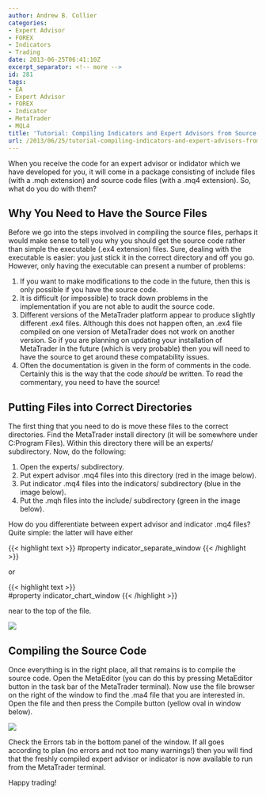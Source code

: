 ```yaml
---
author: Andrew B. Collier
categories:
- Expert Advisor
- FOREX
- Indicators
- Trading
date: 2013-06-25T06:41:10Z
excerpt_separator: <!-- more -->
id: 281
tags:
- EA
- Expert Advisor
- FOREX
- Indicator
- MetaTrader
- MQL4
title: 'Tutorial: Compiling Indicators and Expert Advisors from Source'
url: /2013/06/25/tutorial-compiling-indicators-and-expert-advisors-from-source/
---
```


When you receive the code for an expert advisor or indidator which we have developed for you, it will come in a package consisting of include files (with a .mqh extension) and source code files (with a .mq4 extension). So, what do you do with them?

<!--more-->

## Why You Need to Have the Source Files

Before we go into the steps involved in compiling the source files, perhaps it would make sense to tell you why you should get the source code rather than simple the executable (.ex4 extension) files. Sure, dealing with the executable is easier: you just stick it in the correct directory and off you go. However, only having the executable can present a number of problems:

1. If you want to make modifications to the code in the future, then this is only possible if you have the source code.
2. It is difficult (or impossible) to track down problems in the implementation if you are not able to audit the source code.
3. Different versions of the MetaTrader platform appear to produce slightly different .ex4 files. Although this does not happen often, an .ex4 file compiled on one version of MetaTrader does not work on another version. So if you are planning on updating your installation of MetaTrader in the future (which is very probable) then you will need to have the source to get around these compatability issues.
4. Often the documentation is given in the form of comments in the code. Certainly this is the way that the code _should_ be written. To read the commentary, you need to have the source!

## Putting Files into Correct Directories

The first thing that you need to do is move these files to the correct directories. Find the MetaTrader install directory (it will be somewhere under C:Program Files). Within this directory there will be an experts/ subdirectory. Now, do the following:

1. Open the experts/ subdirectory.
2. Put expert advisor .mq4 files into this directory (red in the image below).
3. Put indicator .mq4 files into the indicators/ subdirectory (blue in the image below).
4. Put the .mqh files into the include/ subdirectory (green in the image below).

How do you differentiate between expert advisor and indicator .mq4 files? Quite simple: the latter will have either

{{< highlight text >}}
#property indicator_separate_window
{{< /highlight >}}

or

{{< highlight text >}}  
#property indicator_chart_window
{{< /highlight >}}

near to the top of the file.

<img src="/img/2013/06/Windows-7-Running-Oracle-VM-VirtualBox_071.png">

## Compiling the Source Code

Once everything is in the right place, all that remains is to compile the source code. Open the MetaEditor (you can do this by pressing MetaEditor button in the task bar of the MetaTrader terminal). Now use the file browser on the right of the window to find the .ma4 file that you are interested in. Open the file and then press the Compile button (yellow oval in window below).

<img src="/img/2013/06/Windows-7-Running-Oracle-VM-VirtualBox_070.png">

Check the Errors tab in the bottom panel of the window. If all goes according to plan (no errors and not too many warnings!) then you will find that the freshly compiled expert advisor or indicator is now available to run from the MetaTrader terminal.

Happy trading!
